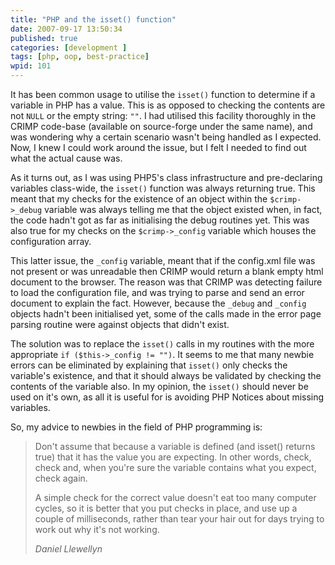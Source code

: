 ```yaml
---
title: "PHP and the isset() function"
date: 2007-09-17 13:50:34
published: true
categories: [development ]
tags: [php, oop, best-practice]
wpid: 101
---
```


It has been common usage to utilise the `isset()` function to determine if a variable in PHP has a value. This is as opposed to checking the contents are not `NULL` or the empty string: `""`. I had utilised this facility thoroughly in the CRIMP code-base (available on source-forge under the same name), and was wondering why a certain scenario wasn't being handled as I expected. Now, I knew I could work around the issue, but I felt I needed to find out what the actual cause was.

As it turns out, as I was using PHP5's class infrastructure and pre-declaring variables class-wide, the `isset()` function was always returning true. This meant that my checks for the existence of an object within the `$crimp->_debug` variable was always telling me that the object existed when, in fact, the code hadn't got as far as initialising the debug routines yet. This was also true for my checks on the `$crimp->_config` variable which houses the configuration array.

This latter issue, the `_config` variable, meant that if the config.xml file was not present or was unreadable then CRIMP would return a blank empty html document to the browser. The reason was that CRIMP was detecting failure to load the configuration file, and was trying to parse and send an error document to explain the fact. However, because the `_debug` and `_config` objects hadn't been initialised yet, some of the calls made in the error page parsing routine were against objects that didn't exist.

The solution was to replace the `isset()` calls in my routines with the more appropriate `if ($this->_config != "")`. It seems to me that many newbie errors can be eliminated by explaining that `isset()` only checks the variable's existence, and that it should always be validated by checking the contents of the variable also. In my opinion, the `isset()` should never be used on it's own, as all it is useful for is avoiding PHP Notices about missing variables.

So, my advice to newbies in the field of PHP programming is:

> Don't assume that because a variable is defined (and isset() returns true) that it has the value you are expecting. In other words, check, check and, when you're sure the variable contains what you expect, check again.
> 
> A simple check for the correct value doesn't eat too many computer cycles, so it is better that you put checks in place, and use up a couple of milliseconds, rather than tear your hair out for days trying to work out why it's not working.
> 
> <cite>Daniel Llewellyn</cite>